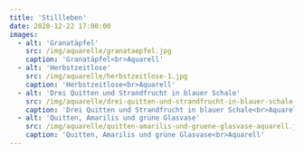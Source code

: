 ```yaml
---
title: 'Stillleben'
date: 2020-12-22 17:00:00
images:
  - alt: 'Granatäpfel'
    src: /img/aquarelle/granataepfel.jpg
    caption: 'Granatäpfel<br>Aquarell'
  - alt: 'Herbstzeitlose'
    src: /img/aquarelle/herbstzeitlose-1.jpg
    caption: 'Herbstzeitlose<br>Aquarell'
  - alt: 'Drei Quitten und Strandfrucht in blauer Schale'
    src: /img/aquarelle/drei-quitten-und-strandfrucht-in-blauer-schale-aquarell.jpg
    caption: 'Drei Quitten und Strandfrucht in blauer Schale<br>Aquarell'
  - alt: 'Quitten, Amarilis und grüne Glasvase'
    src: /img/aquarelle/quitten-amarilis-und-gruene-glasvase-aquarell.jpg
    caption: 'Quitten, Amarilis und grüne Glasvase<br>Aquarell'
---
```

